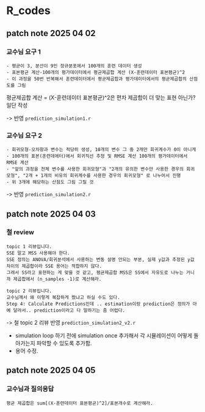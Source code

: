 # R_codes

## patch note 2025 04 02
### 교수님 요구 1
```
- 평균이 3, 분산이 9인 정규분포에서 100개의 훈련 데이터 생성   
- 표본평균 계산-100개의 평가데이터에서 평균제곱합 계산 (X-훈련데이터 표본평균)^2      
- 이 과정을 50번 반복해서 훈련데이터에서 평균제곱합과 평가데이터에서의 평균제곱합의 산점도를 그림
```

평균제곱합 계산 = (X-훈련데이터 표본평균)^2은 편차 제곱합이 더 맞는 표현 아닌가? 일단 작성

-> 반영  `prediction_simulation1.r`

### 교수님 요구 2
```
- 회귀모형-오차항과 변수는 적당히 생성, 10개의 변수 그 중 2개만 회귀계수가 0이 아니게
- 100개의 표본(훈련데에터)에서 회귀직선 추정 및 RMSE 계산 100개의 평가데이터에서 RMSE 계산
- "앞의 과정을 전체 변수를 사용한 회귀모형"과 "2개의 유의한 변수만 사용한 경우의 회귀모형", "2개 + 1개의 비유의 회귀계수를 사용한 경우의 회귀모형" 로 나누어서 진행
- 위 3개에 해당하는 산점도 그림 그릴 것
```
-> 반영  `prediction_simulation2.r`

## patch note 2025 04 03
### 철 review
```
topic 1 리뷰입니다.
SSE 말고 MSS 사용해야 한다.
SSE 정의는 ANOVA/회귀분석에서 사용하는 변동 설명 안되는 부분, 실제 y값과 추정된 y값 차이의 제곱합이라 SSE 용어는 적합하지 않다.
그래서 SS라고 표현하는 게 맞을 것 같고, 평균제곱합 MSS은 SS에서 자유도로 나누는 거니까 제곱합에서 (n_samples -1)로 계산해라.

topic 2 리뷰입니다.
교수님께서 왜 이렇게 복잡하게 짰냐고 하실 수도 있다.
Step 4: Calculate Predictions인데 .. estimation이랑 prediction은 정의가 아예 달라서.. prediction이라고 다 말하기는 좀 어렵다.
```
-> 철 topic 2 리뷰 반영 `prediction_simulation2_v2.r`
   * simulation loop 하기 전에 simulation once 추가해서 각 시뮬레이션이 어떻게 돌아가는지 파악할 수 있도록 추가함.
   * 용어 수정.


## patch note 2025 04 05
### 교수님과 질의응답

```
평균 제곱합은 sum[(X-훈련데이터 표본평균)^2]/표본개수로 계산해라.   
```
